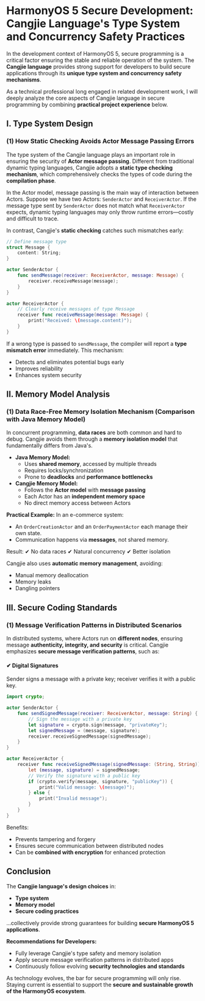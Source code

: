 # HarmonyOS 5 Secure Development: Cangjie Language's Type System and Concurrency Safety Practices

In the development context of HarmonyOS 5, secure programming is a critical factor ensuring the stable and reliable operation of the system. The **Cangjie language** provides strong support for developers to build secure applications through its **unique type system and concurrency safety mechanisms**.

As a technical professional long engaged in related development work, I will deeply analyze the core aspects of Cangjie language in secure programming by combining **practical project experience** below.

## I. Type System Design

### (1) How Static Checking Avoids Actor Message Passing Errors

The type system of the Cangjie language plays an important role in ensuring the security of **Actor message passing**. Different from traditional dynamic typing languages, Cangjie adopts a **static type checking mechanism**, which comprehensively checks the types of code during the **compilation phase**.

In the Actor model, message passing is the main way of interaction between Actors. Suppose we have two Actors: `SenderActor` and `ReceiverActor`. If the message type sent by `SenderActor` does not match what `ReceiverActor` expects, dynamic typing languages may only throw runtime errors—costly and difficult to trace.

In contrast, Cangjie's **static checking** catches such mismatches early:

```swift
// Define message type
struct Message {
    content: String;
}

actor SenderActor {
    func sendMessage(receiver: ReceiverActor, message: Message) {
        receiver.receiveMessage(message);
    }
}

actor ReceiverActor {
    // Clearly receive messages of type Message
    receiver func receiveMessage(message: Message) {
        print("Received: \(message.content)");
    }
}
```

If a wrong type is passed to `sendMessage`, the compiler will report a **type mismatch error** immediately. This mechanism:

- Detects and eliminates potential bugs early
- Improves reliability
- Enhances system security

## II. Memory Model Analysis

### (1) Data Race-Free Memory Isolation Mechanism (Comparison with Java Memory Model)

In concurrent programming, **data races** are both common and hard to debug. Cangjie avoids them through a **memory isolation model** that fundamentally differs from Java's.

- **Java Memory Model:**
  - Uses **shared memory**, accessed by multiple threads
  - Requires locks/synchronization
  - Prone to **deadlocks** and **performance bottlenecks**
- **Cangjie Memory Model:**
  - Follows the **Actor model** with **message passing**
  - Each Actor has an **independent memory space**
  - No direct memory access between Actors

**Practical Example:**
 In an e-commerce system:

- An `OrderCreationActor` and an `OrderPaymentActor` each manage their own state.
- Communication happens via **messages**, not shared memory.

Result:
 ✔ No data races
 ✔ Natural concurrency
 ✔ Better isolation

Cangjie also uses **automatic memory management**, avoiding:

- Manual memory deallocation
- Memory leaks
- Dangling pointers

## III. Secure Coding Standards

### (1) Message Verification Patterns in Distributed Scenarios

In distributed systems, where Actors run on **different nodes**, ensuring message **authenticity, integrity, and security** is critical. Cangjie emphasizes **secure message verification patterns**, such as:

#### ✔ Digital Signatures

Sender signs a message with a private key; receiver verifies it with a public key.

```swift
import crypto;

actor SenderActor {
    func sendSignedMessage(receiver: ReceiverActor, message: String) {
        // Sign the message with a private key
        let signature = crypto.sign(message, "privateKey");
        let signedMessage = (message, signature);
        receiver.receiveSignedMessage(signedMessage);
    }
}

actor ReceiverActor {
    receiver func receiveSignedMessage(signedMessage: (String, String)) {
        let (message, signature) = signedMessage;
        // Verify the signature with a public key
        if (crypto.verify(message, signature, "publicKey")) {
            print("Valid message: \(message)");
        } else {
            print("Invalid message");
        }
    }
}
```

Benefits:

- Prevents tampering and forgery
- Ensures secure communication between distributed nodes
- Can be **combined with encryption** for enhanced protection

## Conclusion

The **Cangjie language's design choices** in:

- **Type system**
- **Memory model**
- **Secure coding practices**

...collectively provide strong guarantees for building **secure HarmonyOS 5 applications**.

**Recommendations for Developers:**

- Fully leverage Cangjie's type safety and memory isolation
- Apply secure message verification patterns in distributed apps
- Continuously follow evolving **security technologies and standards**

As technology evolves, the bar for secure programming will only rise. Staying current is essential to support the **secure and sustainable growth of the HarmonyOS ecosystem**.